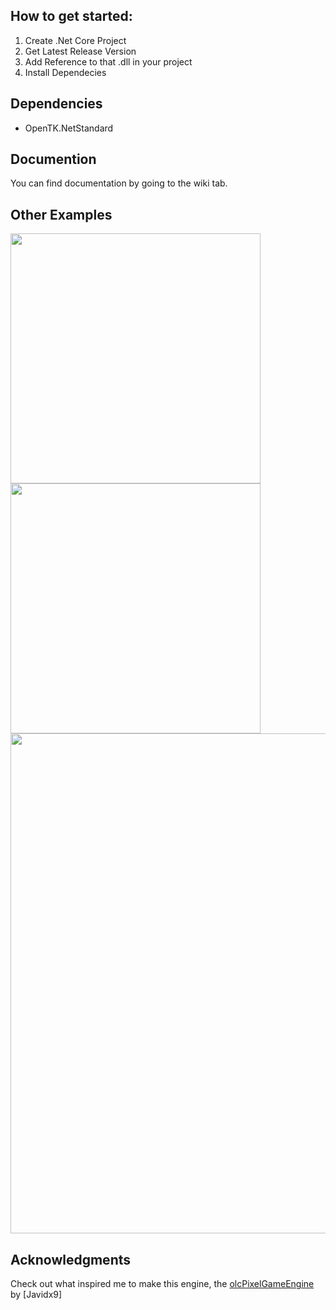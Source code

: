 ## How to get started:
1. Create .Net Core Project
2. Get Latest Release Version
3. Add Reference to that .dll in your project
4. Install Dependecies

## Dependencies
* OpenTK.NetStandard
  
## Documention
You can find documentation by going to the wiki tab.

## Other Examples
<img src="https://i.imgur.com/SPTGHfe.gif" width="400"><img src="https://i.imgur.com/sgPtLmT.gif" width="400">
<img src="https://i.imgur.com/MqgCckl.gif" width="800">

## Acknowledgments
Check out what inspired me to make this engine, the [olcPixelGameEngine](https://github.com/OneLoneCoder/olcPixelGameEngine) by [Javidx9]
